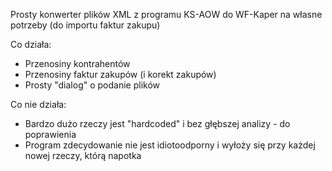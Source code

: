 Prosty konwerter plików XML z programu KS-AOW do WF-Kaper na własne potrzeby (do importu faktur zakupu)

Co działa:
* Przenosiny kontrahentów
* Przenosiny faktur zakupów (i korekt zakupów)
* Prosty "dialog" o podanie plików

Co nie działa:
* Bardzo dużo rzeczy jest "hardcoded" i bez głębszej analizy - do poprawienia
* Program zdecydowanie nie jest idiotoodporny i wyłoży się przy każdej nowej rzeczy, którą napotka
